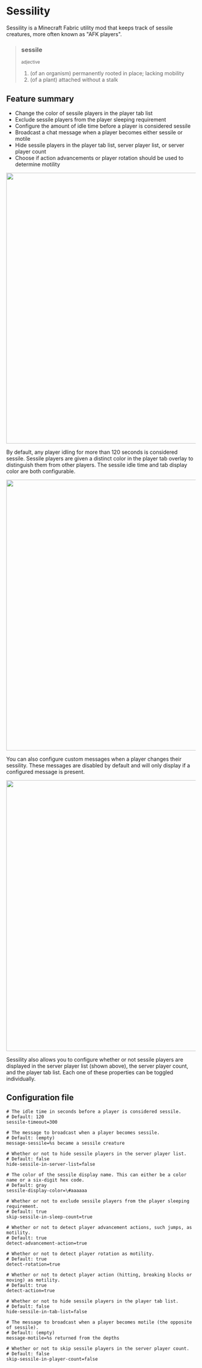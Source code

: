 # Sessility

Sessility is a Minecraft Fabric utility mod that keeps track of sessile creatures, more often known as "AFK players".

> ### sessile
>
> <small>adjective</small>
>
> 1. (of an organism) permanently rooted in place; lacking mobility
> 2. (of a plant) attached without a stalk

## Feature summary

- Change the color of sessile players in the player tab list
- Exclude sessile players from the player sleeping requirement
- Configure the amount of idle time before a player is considered sessile
- Broadcast a chat message when a player becomes either sessile or motile
- Hide sessile players in the player tab list, server player list, or server player count
- Choose if action advancements or player rotation should be used to determine motility

<img src="https://user-images.githubusercontent.com/69266322/174215671-d3220070-ce4d-4d8d-87c9-0765fc3dc0b2.png" width="720px">

By default, any player idling for more than 120 seconds is considered sessile. Sessile players are given a distinct color in the player tab overlay to distinguish them from other players. The sessile idle time and tab display color are both configurable.

<img src="https://user-images.githubusercontent.com/69266322/174503421-b4c1652b-4ad4-4663-a690-d24a4f44a0f0.png" width="720px">

You can also configure custom messages when a player changes their sessility. These messages are disabled by default and will only display if a configured message is present.

<img src="https://user-images.githubusercontent.com/69266322/252195747-01ba7214-8ef2-4ac4-8210-4f02754f9e0e.png" width="720px">

Sessility also allows you to configure whether or not sessile players are displayed in the server player list (shown above), the server player count, and the player tab list. Each one of these properties can be toggled individually.

## Configuration file

```properties
# The idle time in seconds before a player is considered sessile.
# Default: 120
sessile-timeout=300

# The message to broadcast when a player becomes sessile.
# Default: (empty)
message-sessile=%s became a sessile creature

# Whether or not to hide sessile players in the server player list.
# Default: false
hide-sessile-in-server-list=false

# The color of the sessile display name. This can either be a color name or a six-digit hex code.
# Default: gray
sessile-display-color=\#aaaaaa

# Whether or not to exclude sessile players from the player sleeping requirement.
# Default: true
skip-sessile-in-sleep-count=true

# Whether or not to detect player advancement actions, such jumps, as motility.
# Default: true
detect-advancement-action=true

# Whether or not to detect player rotation as motility.
# Default: true
detect-rotation=true

# Whether or not to detect player action (hitting, breaking blocks or moving) as motility.
# Default: true
detect-action=true

# Whether or not to hide sessile players in the player tab list.
# Default: false
hide-sessile-in-tab-list=false

# The message to broadcast when a player becomes motile (the opposite of sessile).
# Default: (empty)
message-motile=%s returned from the depths

# Whether or not to skip sessile players in the server player count.
# Default: false
skip-sessile-in-player-count=false
```
